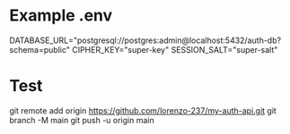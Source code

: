 # Example .env

DATABASE_URL="postgresql://postgres:admin@localhost:5432/auth-db?schema=public"
CIPHER_KEY="super-key"
SESSION_SALT="super-salt"

# Test

git remote add origin https://github.com/lorenzo-237/my-auth-api.git
git branch -M main
git push -u origin main
